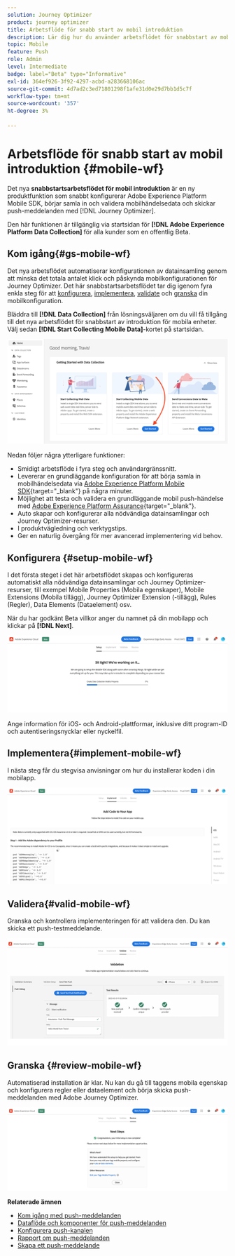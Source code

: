 ```yaml
---
solution: Journey Optimizer
product: journey optimizer
title: Arbetsflöde för snabb start av mobil introduktion
description: Lär dig hur du använder arbetsflödet för snabbstart av mobil introduktion
topic: Mobile
feature: Push
role: Admin
level: Intermediate
badge: label="Beta" type="Informative"
exl-id: 364ef926-3f92-4297-acbd-a283668106ac
source-git-commit: 4d7ad2c3ed71801298f1afe31d0e29d7bb1d5c7f
workflow-type: tm+mt
source-wordcount: '357'
ht-degree: 3%

---
```


# Arbetsflöde för snabb start av mobil introduktion {#mobile-wf}

Det nya **snabbstartsarbetsflödet för mobil introduktion** är en ny produktfunktion som snabbt konfigurerar Adobe Experience Platform Mobile SDK, börjar samla in och validera mobilhändelsedata och skickar push-meddelanden med [!DNL Journey Optimizer].

Den här funktionen är tillgänglig via startsidan för **[!DNL Adobe Experience Platform Data Collection]** för alla kunder som en offentlig Beta.

## Kom igång{#gs-mobile-wf}

Det nya arbetsflödet automatiserar konfigurationen av datainsamling genom att minska det totala antalet klick och påskynda mobilkonfigurationen för Journey Optimizer. Det här snabbstartsarbetsflödet tar dig igenom fyra enkla steg för att [konfigurera](##setup-mobile-wf), [implementera](#implement-mobile-wf), [validate](#valid-mobile-wf) och [granska](#review-mobile-wf) din mobilkonfiguration.

Bläddra till **[!DNL Data Collection]** från lösningsväljaren om du vill få tillgång till det nya arbetsflödet för snabbstart av introduktion för mobila enheter. Välj sedan **[!DNL Start Collecting Mobile Data]**-kortet på startsidan.

![](assets/mobile-wf-home.png)

Nedan följer några ytterligare funktioner:

* Smidigt arbetsflöde i fyra steg och användargränssnitt.
* Levererar en grundläggande konfiguration för att börja samla in mobilhändelsedata via [Adobe Experience Platform Mobile SDK](https://developer.adobe.com/client-sdks/documentation/){target="_blank"} på några minuter.
* Möjlighet att testa och validera en grundläggande mobil push-händelse med [Adobe Experience Platform Assurance](https://experienceleague.adobe.com/docs/experience-platform/assurance/home.html?lang=sv-SE){target="_blank"}.
* Auto skapar och konfigurerar alla nödvändiga datainsamlingar och Journey Optimizer-resurser.
* I produktvägledning och verktygstips.
* Ger en naturlig övergång för mer avancerad implementering vid behov.

## Konfigurera {#setup-mobile-wf}

I det första steget i det här arbetsflödet skapas och konfigureras automatiskt alla nödvändiga datainsamlingar och Journey Optimizer-resurser, till exempel Mobile Properties (Mobila egenskaper), Mobile Extensions (Mobila tillägg), Journey Optimizer Extension (-tillägg), Rules (Regler), Data Elements (Dataelement) osv.

När du har godkänt Beta villkor anger du namnet på din mobilapp och klickar på **[!DNL Next]**.

![](assets/mobile-wf-setup.png)

Ange information för iOS- och Android-plattformar, inklusive ditt program-ID och autentiseringsnycklar eller nyckelfil.

## Implementera{#implement-mobile-wf}

I nästa steg får du stegvisa anvisningar om hur du installerar koden i din mobilapp.

![](assets/mobile-wf-add-code.png)


## Validera{#valid-mobile-wf}

Granska och kontrollera implementeringen för att validera den. Du kan skicka ett push-testmeddelande.

![](assets/mobile-wf-valid.png)


## Granska {#review-mobile-wf}

Automatiserad installation är klar. Nu kan du gå till taggens mobila egenskap och konfigurera regler eller dataelement och börja skicka push-meddelanden med Adobe Journey Optimizer.

![](assets/mobile-wf-done.png)


**Relaterade ämnen**

* [Kom igång med push-meddelanden](../../rp_landing_pages/push-landing-page.md)
* [Dataflöde och komponenter för push-meddelanden](push-gs.md)
* [Konfigurera push-kanalen](push-configuration.md)
* [Rapport om push-meddelanden](../reports/journey-global-report-cja-push.md#push-global)
* [Skapa ett push-meddelande](create-push.md)
